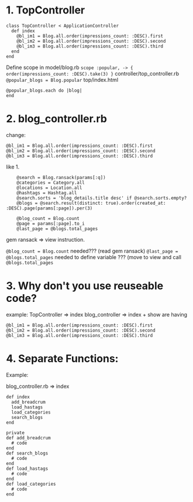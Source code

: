 # 1. TopController
```
class TopController < ApplicationController
  def index
    @bl_im1 = Blog.all.order(impressions_count: :DESC).first
    @bl_im2 = Blog.all.order(impressions_count: :DESC).second
    @bl_im3 = Blog.all.order(impressions_count: :DESC).third
  end
end
```
Define scope in model/blog.rb
`scope :popular, -> { order(impressions_count: :DESC).take(3) }`
controller/top_controller.rb
`@popular_blogs = Blog.popular`
top/index.html
```
@popular_blogs.each do |blog|
end
```

# 2. blog_controller.rb
change: 
```
@bl_im1 = Blog.all.order(impressions_count: :DESC).first
@bl_im2 = Blog.all.order(impressions_count: :DESC).second
@bl_im3 = Blog.all.order(impressions_count: :DESC).third
```
like 1.


```
    @search = Blog.ransack(params[:q])
    @categories = Category.all
    @locations = Location.all
    @hashtags = Hashtag.all
    @search.sorts = 'blog_details.title desc' if @search.sorts.empty?
    @blogs = @search.result(distinct: true).order(created_at: :DESC).page(params[:page]).per(3)

    @blog_count = Blog.count
    @page = params[:page].to_i
    @last_page = @blogs.total_pages
```
gem ransack => view instruction.

`@blog_count = Blog.count` needed??? (read gem ransack)
`@last_page = @blogs.total_pages` needed to define variable ??? (move to view and call `@blogs.total_pages`

# 3. Why don't you use reuseable code?
example:
TopController => index
blog_controller => index + show
are having 
```
@bl_im1 = Blog.all.order(impressions_count: :DESC).first
@bl_im2 = Blog.all.order(impressions_count: :DESC).second
@bl_im3 = Blog.all.order(impressions_count: :DESC).third
```

# 4. Separate Functions:
Example: 

blog_controller.rb => index
```
def index
  add_breadcrum
  load_hastags
  load_categories
  search_blogs
end

private 
def add_breadcrum
  # code
end
def search_blogs
  # code
end
def load_hastags
  # code
end
def load_categories
  # code
end
```



